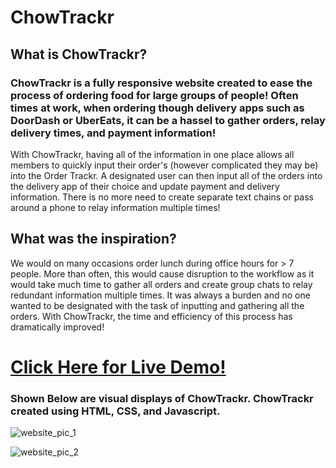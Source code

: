 # ChowTrackr


## What is ChowTrackr?
### ChowTrackr is a fully responsive website created to ease the process of ordering food for large groups of people! Often times at work, when ordering though delivery apps such as DoorDash or UberEats, it can be a hassel to gather orders, relay delivery times, and payment information!
With ChowTrackr, having all of the information in one place allows all members to quickly input their order's (however complicated they may be) into the Order Trackr. A designated user can then input all of the orders into the delivery app of their choice and update payment and delivery information.
There is no more need to create separate text chains or pass around a phone to relay information multiple times!

## What was the inspiration?
We would on many occasions order lunch during office hours for > 7 people. More than often, this would cause disruption to the workflow as it would take much time to gather all orders and create group chats to relay redundant information multiple times. It was always a burden and no one wanted to be designated with the task of inputting and gathering all the orders. With ChowTrackr, the time and efficiency of this process has dramatically improved!

# [Click Here for Live Demo!](https://chowtrackr.netlify.app/index.html)


### Shown Below are visual displays of ChowTrackr. ChowTrackr created using HTML, CSS, and Javascript.

![website_pic_1](https://github.com/KavyaKolavasi1/ToDo-List/assets/135289399/e4c9d2d2-156e-445e-bc7b-cbf95343c063)



![website_pic_2](https://github.com/KavyaKolavasi1/ToDo-List/assets/135289399/9ac3851e-dc43-4ccb-8d67-05940b333887)
